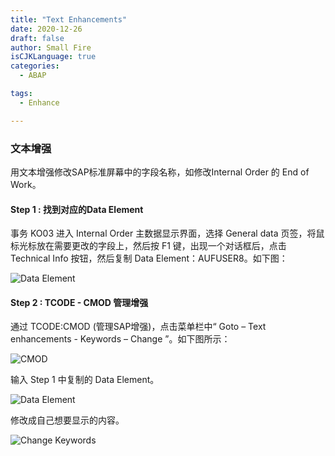 ```yaml
---
title: "Text Enhancements"
date: 2020-12-26
draft: false
author: Small Fire
isCJKLanguage: true
categories: 
  - ABAP

tags: 
  - Enhance

---
```


### 文本增强

用文本增强修改SAP标准屏幕中的字段名称，如修改Internal Order 的 End of Work。

#### Step 1 : 找到对应的Data Element

事务 KO03 进入 Internal Order 主数据显示界面，选择 General data 页签，将鼠标光标放在需要更改的字段上，然后按 F1 键，出现一个对话框后，点击Technical Info 按钮，然后复制 Data Element：AUFUSER8。如下图：

![Data Element](/images/ABAP/ABAP_Text_Enhance_00.png)

#### Step 2 : TCODE - CMOD 管理增强

通过 TCODE:CMOD (管理SAP增强)，点击菜单栏中“ Goto – Text enhancements - Keywords – Change ”。如下图所示：

![CMOD](/images/ABAP/ABAP_Text_Enhance_01.png)

输入 Step 1 中复制的 Data Element。

![Data Element](/images/ABAP/ABAP_Text_Enhance_02.png)

修改成自己想要显示的内容。

![Change Keywords](/images/ABAP/ABAP_Text_Enhance_03.png)